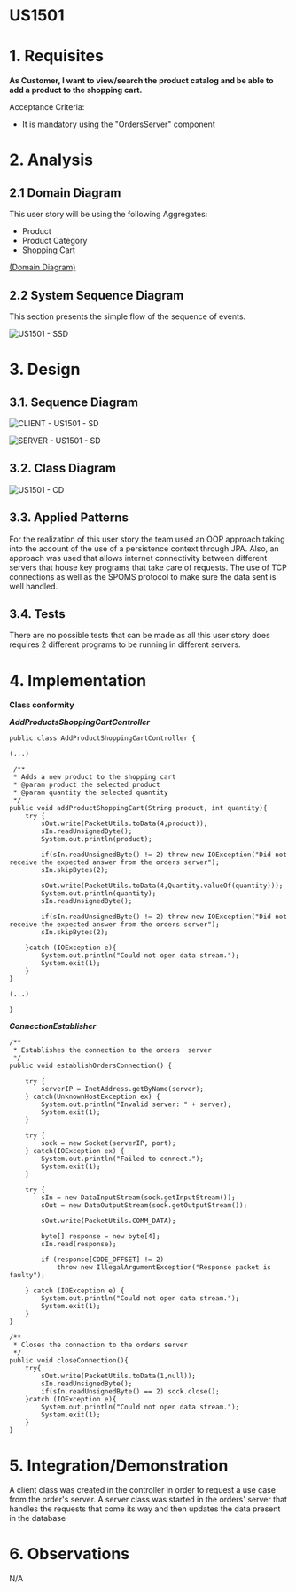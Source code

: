 US1501
=======================================

# 1. Requisites

**As Customer, I want to view/search the product catalog and be able to add a product to the shopping cart.**

Acceptance Criteria:

- It is mandatory using the "OrdersServer" component

# 2. Analysis

## 2.1 Domain Diagram

This user story will be using the following Aggregates:

- Product
- Product Category
- Shopping Cart

[(Domain Diagram)](../../Domain%20Diagram)


## 2.2 System Sequence Diagram

This section presents the simple flow of the sequence of events.

![US1501 - SSD](US1501-SSD.svg)

# 3. Design

## 3.1. Sequence Diagram

![CLIENT - US1501 - SD](US1501-SD-CLT.svg)

![SERVER - US1501 - SD](US1501-SD-SRV.svg)

## 3.2. Class Diagram

![US1501 - CD](US1501-CD.svg)

## 3.3. Applied Patterns

For the realization of this user story the team used an OOP approach taking into the account of the use of a persistence context through JPA.
Also, an approach was used that allows internet connectivity between different servers that house key programs that take care of requests.
The use of TCP connections as well as the SPOMS protocol to make sure the data sent is well handled.

## 3.4. Tests

There are no possible tests that can be made as all this user story does requires 2 different programs to be running in different servers.

# 4. Implementation

**Class conformity**

***AddProductsShoppingCartController***

    public class AddProductShoppingCartController {

    (...)

     /**
     * Adds a new product to the shopping cart
     * @param product the selected product
     * @param quantity the selected quantity
     */
    public void addProductShoppingCart(String product, int quantity){
        try {
            sOut.write(PacketUtils.toData(4,product));
            sIn.readUnsignedByte();
            System.out.println(product);

            if(sIn.readUnsignedByte() != 2) throw new IOException("Did not receive the expected answer from the orders server");
            sIn.skipBytes(2);

            sOut.write(PacketUtils.toData(4,Quantity.valueOf(quantity)));
            System.out.println(quantity);
            sIn.readUnsignedByte();

            if(sIn.readUnsignedByte() != 2) throw new IOException("Did not receive the expected answer from the orders server");
            sIn.skipBytes(2);

        }catch (IOException e){
            System.out.println("Could not open data stream.");
            System.exit(1);
        }
    }
    
    (...)

    }

***ConnectionEstablisher***


    /**
     * Establishes the connection to the orders  server
     */
    public void establishOrdersConnection() {

        try {
            serverIP = InetAddress.getByName(server);
        } catch(UnknownHostException ex) {
            System.out.println("Invalid server: " + server);
            System.exit(1);
        }

        try {
            sock = new Socket(serverIP, port);
        } catch(IOException ex) {
            System.out.println("Failed to connect.");
            System.exit(1);
        }

        try {
            sIn = new DataInputStream(sock.getInputStream());
            sOut = new DataOutputStream(sock.getOutputStream());

            sOut.write(PacketUtils.COMM_DATA);

            byte[] response = new byte[4];
            sIn.read(response);

            if (response[CODE_OFFSET] != 2)
                throw new IllegalArgumentException("Response packet is faulty");

        } catch (IOException e) {
            System.out.println("Could not open data stream.");
            System.exit(1);
        }
    }

    /**
     * Closes the connection to the orders server
     */
    public void closeConnection(){
        try{
            sOut.write(PacketUtils.toData(1,null));
            sIn.readUnsignedByte();
            if(sIn.readUnsignedByte() == 2) sock.close();
        }catch (IOException e){
            System.out.println("Could not open data stream.");
            System.exit(1);
        }
    }


# 5. Integration/Demonstration

A client class was created in the controller  in order to request a use case from the order's server.
A server class was started in the orders' server that handles the requests that come its way and then updates the data present in the database

# 6. Observations

N/A


